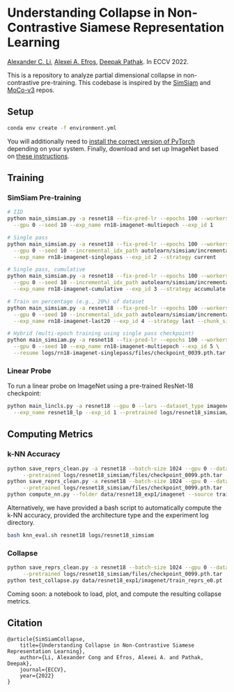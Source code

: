 # Understanding Collapse in Non-Contrastive Siamese Representation Learning

[Alexander C. Li](http://alexanderli.com/), [Alexei A. Efros](https://people.eecs.berkeley.edu/~efros/), [Deepak Pathak](https://www.cs.cmu.edu/~dpathak/). In ECCV 2022.

This is a repository to analyze partial dimensional collapse in non-contrastive pre-training. This codebase is inspired by the [SimSiam](https://github.com/facebookresearch/simsiam) and [MoCo-v3]() repos.   
## Setup 
```bash
conda env create -f environment.yml
```
You will additionally need to [install the correct version of PyTorch](https://pytorch.org/get-started/locally/)
depending on your system. Finally, download and set up ImageNet based on [these instructions](https://github.com/pytorch/examples/tree/main/imagenet).   
## Training
### SimSiam Pre-training
```bash
# IID
python main_simsiam.py -a resnet18 --fix-pred-lr --epochs 100 --workers 10 -b 256 --dataset_type imagenet_train /home/datasets/imagenet \
  --gpu 0 --seed 10 --exp_name rn18-imagenet-multiepoch --exp_id 1

# Single pass
python main_simsiam.py -a resnet18 --fix-pred-lr --epochs 100 --workers 10 -b 256 --dataset_type imagenet_train /home/datasets/imagenet \
  --gpu 0 --seed 10 --incremental_idx_path autolearn/simsiam/incremental_imagenet_ordering.npy \
  --exp_name rn18-imagenet-singlepass --exp_id 2 --strategy current 

# Single pass, cumulative 
python main_simsiam.py -a resnet18 --fix-pred-lr --epochs 100 --workers 10 -b 256 --dataset_type imagenet_train /home/datasets/imagenet \
  --gpu 0 --seed 10 --incremental_idx_path autolearn/simsiam/incremental_imagenet_ordering.npy \
  --exp_name rn18-imagenet-cumulative --exp_id 3 --strategy accumulate 

# Train on percentage (e.g., 20%) of dataset
python main_simsiam.py -a resnet18 --fix-pred-lr --epochs 100 --workers 10 -b 256 --dataset_type imagenet_train /home/datasets/imagenet \
  --gpu 0 --seed 10 --incremental_idx_path autolearn/simsiam/incremental_imagenet_ordering.npy \
  --exp_name rn18-imagenet-last20 --exp_id 4 --strategy last --chunk_size 20

# Hybrid (multi-epoch training using single pass checkpoint)
python main_simsiam.py -a resnet18 --fix-pred-lr --epochs 100 --workers 10 -b 256 --dataset_type imagenet_train /home/datasets/imagenet \
  --gpu 0 --seed 10 --exp_name rn18-imagenet-multiepoch --exp_id 5 \
  --resume logs/rn18-imagenet-singlepass/files/checkpoint_0039.pth.tar  
```

### Linear Probe
To run a linear probe on ImageNet using a pre-trained ResNet-18 checkpoint: 
```bash
python main_lincls.py -a resnet18 --gpu 0 --lars --dataset_type imagenet --workers 9 -b 1024 /home/datasets/imagenet \
  --exp_name resnet18_lp --exp_id 1 --pretrained logs/resnet18_simsiam/files/checkpoint_0099.pth.tar  
```
## Computing Metrics
### k-NN Accuracy 
```bash
python save_reprs_clean.py -a resnet18 --batch-size 1024 --gpu 0 --dataset_type imagenet_train --exp_id 1 --data /home/datasets/imagenet \
     --pretrained logs/resnet18_simsiam/files/checkpoint_0099.pth.tar  
python save_reprs_clean.py -a resnet18 --batch-size 1024 --gpu 0 --dataset_type imagenet_val --exp_id 1 --data /home/datasets/imagenet \
     --pretrained logs/resnet18_simsiam/files/checkpoint_0099.pth.tar  
python compute_nn.py --folder data/resnet18_exp1/imagenet --source train_reprs_e0.pt --target val_reprs_e0.pt --metric cos
```
Alternatively, we have provided a bash script to automatically compute the k-NN accuracy,
provided the architecture type and the experiment log directory. 
```bash 
bash knn_eval.sh resnet18 logs/resnet18_simsiam
```
### Collapse 
```bash 
python save_reprs_clean.py -a resnet18 --batch-size 1024 --gpu 0 --dataset_type imagenet_train --exp_id 1 --data /home/datasets/imagenet \
     --pretrained logs/resnet18_simsiam/files/checkpoint_0099.pth.tar  
python test_collapse.py data/resnet18_exp1/imagenet/train_reprs_e0.pt --type svd
```
Coming soon: a notebook to load, plot, and compute the resulting collapse metrics. 
## Citation 
```
@article{SimSiamCollapse,
    title={Understanding Collapse in Non-Contrastive Siamese Representation Learning},
    author={Li, Alexander Cong and Efros, Alexei A. and Pathak, Deepak},
    journal={ECCV},
    year={2022}
}
``` 
